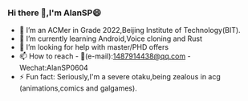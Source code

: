 ### Hi there 👋,I'm AlanSP😄
- 🔭 I’m an ACMer in Grade 2022,Beijing Institute of Technology(BIT).
- 🌱 I’m currently learning Android,Voice cloning and Rust
- 🤔 I’m looking for help with master/PHD offers
- 📫 How to reach
      - 📧(e-mail):1487914438@qq.com
      - Wechat:AlanSP0604
- ⚡ Fun fact: Seriously,I'm a severe otaku,being zealous in acg (animations,comics and galgames).
    
<!--
**Alan-sp/Alan-sp** is a ✨ _special_ ✨ repository because its `README.md` (this file) appears on your GitHub profile.

Here are some ideas to get you started:

- 🔭 I’m currently working on ...
- 🌱 I’m currently learning ...
- 👯 I’m looking to collaborate on ...
- 🤔 I’m looking for help with ...
- 💬 Ask me about ...
- 📫 How to reach me: ...
- 😄 Pronouns: ...
- ⚡ Fun fact: ...
-->

